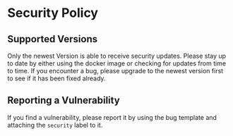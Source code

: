 # Security Policy

## Supported Versions

Only the newest Version is able to receive security updates. Please stay up to date by either using the docker image or checking for updates from time to time. If you encounter a bug, please upgrade to the newest version first to see if it has been fixed already.

## Reporting a Vulnerability

If you find a vulnerability, please report it by using the bug template and attaching the `security` label to it.
